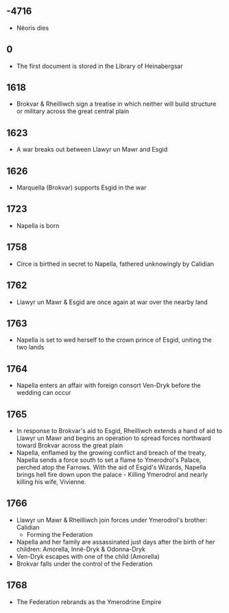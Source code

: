 ## -4716
- Nëoris dies
## 0
- The first document is stored in the Library of Heinabergsar
## 1618
- Brokvar & Rheilliwch sign a treatise in which neither will build structure or military across the great central plain
## 1623 
- A war breaks out between Llawyr un Mawr and Esgid
## 1626
- Marquella (Brokvar) supports Esgid in the war
## 1723
- Napella is born
## 1758
- Circe is birthed in secret to Napella, fathered unknowingly by Calidian
## 1762
- Llawyr un Mawr & Esgid are once again at war over the nearby land
## 1763
- Napella is set to wed herself to the crown prince of Esgid, uniting the two lands
## 1764
- Napella enters an affair with foreign consort Ven-Dryk before the wedding can occur
## 1765
- In response to Brokvar's aid to Esgid, Rheilliwch extends a hand of aid to Llawyr un Mawr and begins an operation to spread forces northward toward Brokvar across the great plain
- Napella, enflamed by the growing conflict and breach of the treaty, Napella sends a force south to set a flame to Ymerodrol's Palace, perched atop the Farrows. With the aid of Esgid's Wizards, Napella brings hell fire down upon the palace - Killing Ymerodrol and nearly killing his wife, Vivienne.
## 1766
- Llawyr un Mawr & Rheilliwch join forces under Ymerodrol's brother: Calidian
	- Forming the Federation
- Napella and her family are assassinated just days after the birth of her children: Amorella, Innë-Dryk & Odonna-Dryk
- Ven-Dryk escapes with one of the child (Amorella)
- Brokvar falls under the control of the Federation

## 1768
- The Federation rebrands as the Ymerodrine Empire 